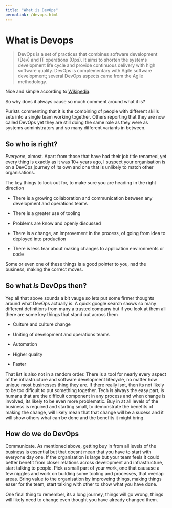 ```yaml
---
title: "What is DevOps"
permalink: /devops.html
---
```


# What is Devops

> DevOps is a set of practices that combines software development (Dev) and IT operations (Ops). It aims to shorten the systems development life cycle and provide continuous delivery with high software quality. DevOps is complementary with Agile software development; several DevOps aspects came from the Agile methodology.

Nice and simple according to [Wikipedia](https://en.wikipedia.org/wiki/DevOps).

So why does it always cause so much comment around what it is?

Purists commenting that it is the combining of people with different skills sets into a single team working together. Others reporting that they are now called DevOps yet they are still doing the same role as they were as systems administrators and so many different variants in between.

## So who is right?

_Everyone_, almost. Apart from those that have had their job title renamed, yet every thing is exactly as it was 10+ years ago, I suspect your organisation is on a DevOps journey of its own and one that is unlikely to match other organisations.

The key things to look out for, to make sure you are heading in the right direction

- There is a growing collaboration and communication between any development and operations teams

- There is a greater use of tooling

- Problems are know and openly discussed

- There is a change, an improvement in the process, of going from idea to deployed into production

- There is less fear about making changes to application environments or code

Some or even one of these things is a good pointer to you, nad the business, making the correct moves.

## So what _is_ DevOps then?

Yep all that above sounds a bit vauge so lets put some firmer thoughts around what DevOps actually is. A quick google search shows so many different definitions from many a trusted company but if you look at them all there are some key things that stand out across them

- Culture and culture change

- Uniting of development and operations teams

- Automation

- Higher quality

- Faster

That list is also not in a random order. There is a tool for nearly every aspect of the infrastructure and software development lifecycle, no matter how unique most businesses thing they are. If there really isnt, then its not likely to be too dificult to put something together. Tech is always the easy part, is humans that are the difficult component in any process and when change is involved, its likely to be even more problematic. Buy in at all levels of the business is required and starting small, to demonstrate the benefits of making the change, will likely mean that that change will be a sucess and it will show others what can be done and the benefits it might bring.

## How do we do DevOps

Communicate. As mentioned above, getting buy in from all levels of the business is essential but that doesnt mean that you have to start with everyone day one. If the organisation is large but your team feels it could better benefit from closer relations across development and infrastructure, start talking to people. Pick a small part of your work, one that caususe a few niggles and work on building some tooling and processes, that overlap areas. Bring value to the organisation by improveing things, making things easer for the team, start talking with other to show what you have done.

One final thing to remember, its a long journey, things will go wrong, things will likely need to change even thought you have already changed them. 